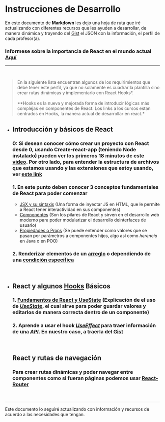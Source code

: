 # Instrucciones de Desarrollo

En este documento de **Markdown** les dejo una hoja de ruta que iré actualizando con diferentes recursos que les ayuden a desarrollar, de manera dinámica y trayendo del [Gist](https://gist.githubusercontent.com/ccastillao/55276c22850c7a52da6d2710c5178677/raw/profesores.json) el JSON con la información, el perfil de cada profesor(a).

### Informese sobre la importancia de React en el mundo actual [Aquí](https://www.youtube.com/watch?v=MPLN1ahXgcs&list=PLvq-jIkSeTUZ5XcUw8fJPTBKEHEKPMTKk&index=2)

---

<br>

> En la siguiente lista encuentran algunos de los requirimientos que debe tener este perfil, ya que no solamente es cuadrar la plantilla sino crear rutas dinámicas y implementarlo con React Hooks*. <br><br>\*\*Hooks es la nueva y mejorada forma de introducir lógicas más complejas en componentes de React. Los links a los cursos estan centrados en Hooks, la manera actual de desarrollar en react.*

- ## Introducción y básicos de React

  ### 0: Si desean conocer cómo crear un proyecto con React desde 0, usando Create-react-app (teniendo Node instalado) pueden ver los primeros 18 minutos de [este video](https://www.youtube.com/watch?v=6rqT8OP-yn0). Por otro lado, para entender la estructura de archivos que estamos usando y las extensiones que estoy usando, ver [este link](https://youtu.be/6rqT8OP-yn0?t=1096)

  ### 1. En este punto deben conocer 3 conceptos fundamentales de React para poder comenzar

  - [JSX y su sintaxis](https://www.youtube.com/watch?v=EH4L-EYt63Y&list=PLvq-jIkSeTUZ5XcUw8fJPTBKEHEKPMTKk) (Una forma de inyectar JS en HTML, que le permite a React tener interactividad en sus componentes)
  - [Componentes](https://www.youtube.com/watch?v=SQbZ9dThB80&list=PLvq-jIkSeTUZ5XcUw8fJPTBKEHEKPMTKk) (Son los pilares de React y sirven en el desarrollo web moderno para poder modularizar el desarrollo deinterfaces de usuario)
  - [Propiedades o Props](https://www.youtube.com/watch?v=FOWO07pImCg&list=PLvq-jIkSeTUZ5XcUw8fJPTBKEHEKPMTKk) (Se puede entender como valores que se pasan por parámetros a componentes hijos, algo así como _herencia_ en Java o en POO)

  ### 2. Renderizar elementos de un [arreglo](https://www.youtube.com/watch?v=4lnMpoednJw&list=PLvq-jIkSeTUZ5XcUw8fJPTBKEHEKPMTKk) o dependiendo de una [condición específica](https://www.youtube.com/watch?v=iNAQ3MFjNos&list=PLvq-jIkSeTUZ5XcUw8fJPTBKEHEKPMTKk)

   <br>

- ## React y algunos [Hooks](https://es.reactjs.org/docs/hooks-overview.html) Básicos

  ### 1. [Fundamentos de React y UseState](https://www.youtube.com/watch?v=mOz5eNcEHu4&list=PLPl81lqbj-4KswGEN6o4lF0cscQalpycD&index=3) (Explicación de el uso de [_UseState_](https://es.reactjs.org/docs/hooks-state.html), el cual sirve para poder guardar valores y editarlos de manera correcta dentro de un componente)

  ### 2. Aprende a usar el hook [_UseEffect_](https://es.reactjs.org/docs/hooks-effect.html) para traer información de una [_API_](https://www.youtube.com/watch?v=lkpXNa2ZIjY). En nuestro caso, a traerla del [Gist](https://gist.githubusercontent.com/ccastillao/55276c22850c7a52da6d2710c5178677/raw/profesores.json)

   <br>

  ## React y rutas de navegación

  ### Para crear rutas dinámicas y poder navegar entre componentes como si fueran páginas podemos usar [React-Router](https://www.youtube.com/watch?v=xE7TBCR6cj0)

   <br>

---

Este documento lo seguiré actualizando con información y recursos de acuerdo a las necesidades que tengan.
